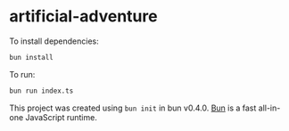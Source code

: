 # artificial-adventure

To install dependencies:

```bash
bun install
```

To run:

```bash
bun run index.ts
```

This project was created using `bun init` in bun v0.4.0.
[Bun](https://bun.sh) is a fast all-in-one JavaScript runtime.
